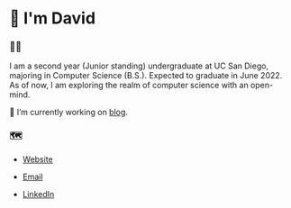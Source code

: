 # :wave: I'm David 

### :technologist:

I am a second year (Junior standing) undergraduate at UC San Diego, majoring in 
Computer Science (B.S.). Expected to graduate in June 2022. As of now, I am exploring 
the realm of computer science with an open-mind.

🔭 I’m currently working on [blog](https://github.com/davidjeong0628/blog). 

### :world_map:

* [Website](https://davidjeong0628.github.io/personal_website/)

* [Email](davidjeong0628@gmail.com)

* [LinkedIn](https://www.linkedin.com/in/david-jeong-b85488192/)